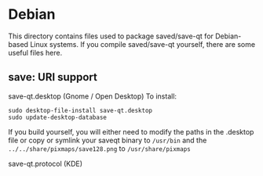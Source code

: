 
Debian
====================
This directory contains files used to package saved/save-qt
for Debian-based Linux systems. If you compile saved/save-qt yourself, there are some useful files here.

## save: URI support ##


save-qt.desktop  (Gnome / Open Desktop)
To install:

	sudo desktop-file-install save-qt.desktop
	sudo update-desktop-database

If you build yourself, you will either need to modify the paths in
the .desktop file or copy or symlink your saveqt binary to `/usr/bin`
and the `../../share/pixmaps/save128.png` to `/usr/share/pixmaps`

save-qt.protocol (KDE)

